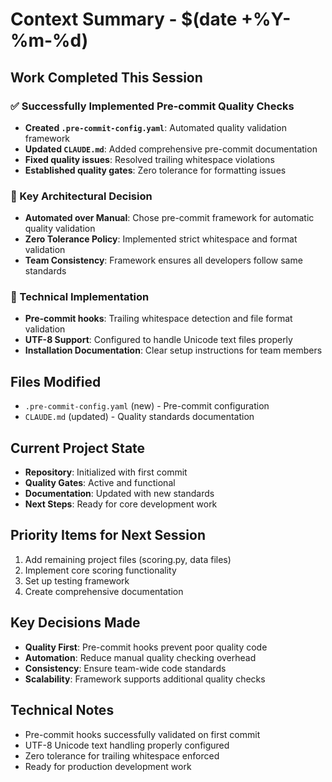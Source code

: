 # Context Summary - $(date +%Y-%m-%d)

## Work Completed This Session

### ✅ Successfully Implemented Pre-commit Quality Checks
- **Created `.pre-commit-config.yaml`**: Automated quality validation framework
- **Updated `CLAUDE.md`**: Added comprehensive pre-commit documentation
- **Fixed quality issues**: Resolved trailing whitespace violations
- **Established quality gates**: Zero tolerance for formatting issues

### 🎯 Key Architectural Decision
- **Automated over Manual**: Chose pre-commit framework for automatic quality validation
- **Zero Tolerance Policy**: Implemented strict whitespace and format validation
- **Team Consistency**: Framework ensures all developers follow same standards

### 🔧 Technical Implementation
- **Pre-commit hooks**: Trailing whitespace detection and file format validation
- **UTF-8 Support**: Configured to handle Unicode text files properly
- **Installation Documentation**: Clear setup instructions for team members

## Files Modified
- `.pre-commit-config.yaml` (new) - Pre-commit configuration
- `CLAUDE.md` (updated) - Quality standards documentation

## Current Project State
- **Repository**: Initialized with first commit
- **Quality Gates**: Active and functional
- **Documentation**: Updated with new standards
- **Next Steps**: Ready for core development work

## Priority Items for Next Session
1. Add remaining project files (scoring.py, data files)
2. Implement core scoring functionality
3. Set up testing framework
4. Create comprehensive documentation

## Key Decisions Made
- **Quality First**: Pre-commit hooks prevent poor quality code
- **Automation**: Reduce manual quality checking overhead
- **Consistency**: Ensure team-wide code standards
- **Scalability**: Framework supports additional quality checks

## Technical Notes
- Pre-commit hooks successfully validated on first commit
- UTF-8 Unicode text handling properly configured
- Zero tolerance for trailing whitespace enforced
- Ready for production development work